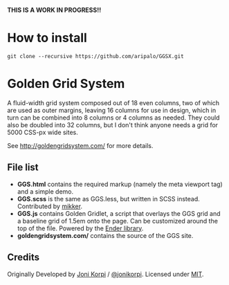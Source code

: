 **THIS IS A WORK IN PROGRESS!!**

# How to install

`git clone --recursive https://github.com/aripalo/GGSX.git`


# Golden Grid System

A fluid-width grid system composed out of 18 even columns, two of which are used as outer margins, leaving 16 columns for use in design, which in turn can be combined into 8 columns or 4 columns as needed. They could also be doubled into 32 columns, but I don't think anyone needs a grid for 5000 CSS-px wide sites.

See http://goldengridsystem.com/ for more details.

## File list

- **GGS.html** contains the required markup (namely the meta viewport tag) and a simple demo.
- **GGS.scss** is the same as GGS.less, but written in SCSS instead. Contributed by [mikker](https://github.com/mikker).
- **GGS.js** contains Golden Gridlet, a script that overlays the GGS grid and a baseline grid of 1.5em onto the page. Can be customized around the top of the file. Powered by the [Ender library](http://ender.no.de/).
- **goldengridsystem.com/** contains the source of the GGS site.

## Credits



Originally Developed by [Joni Korpi](http://jonikorpi.com/) / [@jonikorpi](http://twitter.com/jonikorpi/). Licensed under [MIT](http://opensource.org/licenses/mit-license.php).
